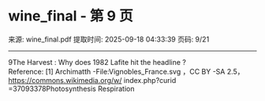 # wine_final - 第 9 页

来源: wine_final.pdf
提取时间: 2025-09-18 04:33:39
页码: 9/21

---

9The Harvest : Why does 1982 Lafite hit the headline ?  
Reference:
[1]  Archimatth -File:Vignobles_France.svg ，CC BY -SA 2.5，
https://commons.wikimedia.org/w/ index.php?curid =37093378Photosynthesis
Respiration